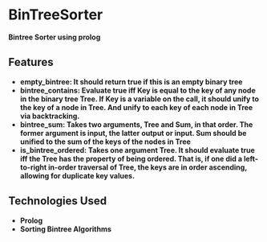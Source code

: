 # BinTreeSorter
**Bintree Sorter using prolog**

## Features
 - **empty_bintree: It should return true if this is an empty binary tree**
 - **bintree_contains: Evaluate true iff Key is equal to the key of any node in the binary tree Tree. If Key is a variable on the call, it should unify to the key of a node in Tree. And unify to each key of each node in Tree via backtracking.**
 - **bintree_sum: Takes two arguments, Tree and Sum, in that order. The former argument is input, the latter output or input. Sum should be unified to the sum of the keys of the nodes in Tree**
 - **is_bintree_ordered: Takes one argument Tree. It should evaluate true iff the Tree has the property of being ordered. That is, if one did a left-to-right in-order traversal of Tree, the keys are in order ascending, allowing for duplicate key values.**
   
## Technologies Used
 - **Prolog**
 -  **Sorting Bintree Algorithms**
